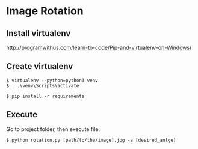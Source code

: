 Image Rotation 
===========================

## Install virtualenv

http://programwithus.com/learn-to-code/Pip-and-virtualenv-on-Windows/

## Create virtualenv
```
$ virtualenv --python=python3 venv
$ . .\venv\Scripts\activate

$ pip install -r requirements
```

## Execute

Go to project folder, then execute file:
```
$ python rotation.py [path/to/the/image].jpg -a [desired_anlge]
```
